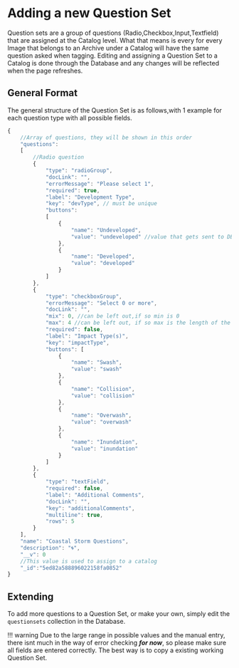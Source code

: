 # Adding a new Question Set

Question sets are a group of questions (Radio,Checkbox,Input,Textfield) that are
assigned at the Catalog level. What that means is every for every Image that
belongs to an Archive under a Catalog will have the same question asked when
tagging. Editing and assigning a Question Set to a Catalog is done through the
Database and any changes will be reflected when the page refreshes.

## General Format

The general structure of the Question Set is as follows,with 1 example for each question type with all possible fields.

```js
{
    //Array of questions, they will be shown in this order
    "questions": 
    [
        //Radio question
        {
            "type": "radioGroup",
            "docLink": "",
            "errorMessage": "Please select 1",
            "required": true,
            "label": "Development Type",
            "key": "devType", // must be unique
            "buttons": 
            [
                {
                    "name": "Undeveloped",
                    "value": "undeveloped" //value that gets sent to DB
                }, 
                {
                    "name": "Developed",
                    "value": "developed"
                }
            ]
        }, 
        {
            "type": "checkboxGroup",
            "errorMessage": "Select 0 or more",
            "docLink": "",
            "mix": 0, //can be left out,if so min is 0
            "max": 4 //can be left out, if so max is the length of the button array down below
            "required": false,
            "label": "Impact Type(s)",
            "key": "impactType",
            "buttons": [
                {
                    "name": "Swash",
                    "value": "swash"
                }, 
                {
                    "name": "Collision",
                    "value": "collision"
                }, 
                {
                    "name": "Overwash",
                    "value": "overwash"
                }, 
                {
                    "name": "Inundation",
                    "value": "inundation"
                }
            ]
        }, 
        {
            "type": "textField",
            "required": false,
            "label": "Additional Comments",
            "docLink": "",
            "key": "additionalComments",
            "multiline": true,
            "rows": 5
        }
    ],
    "name": "Coastal Storm Questions",
    "description": "🌀",
    "__v": 0
    //This value is used to assign to a catalog
    "_id":"5ed82a588896022158fa0852"
}
```

## Extending

To add more questions to a Question Set, or make your own, simply edit the
`questionsets` collection in the Database. 

!!! warning
    Due to the large range in possible values and the manual entry, there isnt
    much in the way of error checking **_for now_**, so please make sure all fields are
    entered correctly. The best way is to copy a existing working Question Set. 